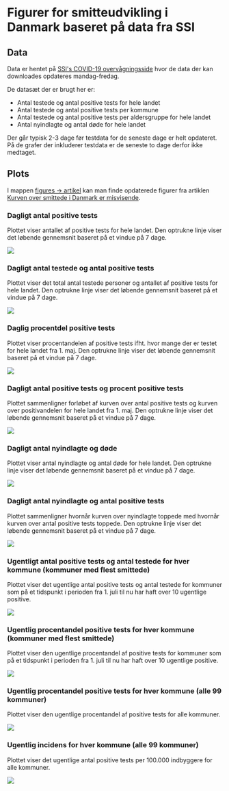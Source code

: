 # Figurer for smitteudvikling i Danmark baseret på data fra SSI

## Data

Data er hentet på [SSI's COVID-19 overvågningsside](https://www.ssi.dk/sygdomme-beredskab-og-forskning/sygdomsovervaagning/c/covid19-overvaagning) hvor de data der kan downloades opdateres mandag-fredag.

De datasæt der er brugt her er:
- Antal testede og antal positive tests for hele landet
- Antal testede og antal positive tests per kommune
- Antal testede og antal positive tests per aldersgruppe for hele landet
- Antal nyindlagte og antal døde for hele landet

Der går typisk 2-3 dage før testdata for de seneste dage er helt opdateret. På de grafer der inkluderer testdata er de seneste to dage derfor ikke medtaget.   

## Plots

I mappen [figures -> artikel](https://github.com/ktbaek/COVID-19-Danmark/tree/master/figures) kan man finde opdaterede figurer fra artiklen [Kurven over smittede i Danmark er misvisende](https://link.medium.com/Ldu11b9IQ8).

### Dagligt antal positive tests
Plottet viser antallet af positive tests for hele landet. Den optrukne linje viser det løbende gennemsnit baseret på et vindue på 7 dage. 

![](https://github.com/ktbaek/COVID-19-Danmark/blob/master/figures/fig_1_test_pos.png)

### Dagligt antal testede og antal positive tests
Plottet viser det total antal testede personer og antallet af positive tests for hele landet. Den optrukne linje viser det løbende gennemsnit baseret på et vindue på 7 dage. 

![](https://github.com/ktbaek/COVID-19-Danmark/blob/master/figures/fig_2_tests.png) 

### Daglig procentdel positive tests
Plottet viser procentandelen af positive tests ifht. hvor mange der er testet for hele landet fra 1. maj. Den optrukne linje viser det løbende gennemsnit baseret på et vindue på 7 dage. 

![](https://github.com/ktbaek/COVID-19-Danmark/blob/master/figures/fig_3_pct.png) 

### Dagligt antal positive tests og procent positive tests
Plottet sammenligner forløbet af kurven over antal positive tests og kurven over positivandelen for hele landet fra 1. maj. Den optrukne linje viser det løbende gennemsnit baseret på et vindue på 7 dage. 

![](https://github.com/ktbaek/COVID-19-Danmark/blob/master/figures/fig_4_tests_pct.png) 

### Dagligt antal nyindlagte og døde
Plottet viser antal nyindlagte og antal døde for hele landet. Den optrukne linje viser det løbende gennemsnit baseret på et vindue på 7 dage. 

![](https://github.com/ktbaek/COVID-19-Danmark/blob/master/figures/fig_5_hosp.png) 

### Dagligt antal nyindlagte og antal positive tests
Plottet sammenligner hvornår kurven over nyindlagte toppede med hvornår kurven over antal positive tests toppede. Den optrukne linje viser det løbende gennemsnit baseret på et vindue på 7 dage. 

![](https://github.com/ktbaek/COVID-19-Danmark/blob/master/figures/fig_6_postest_hosp.png) 

### Ugentligt antal positive tests og antal testede for hver kommune (kommuner med flest smittede)
Plottet viser det ugentlige antal positive tests og antal testede for kommuner som på et tidspunkt i perioden fra 1. juli til nu har haft over 10 ugentlige positive. 

![](https://github.com/ktbaek/COVID-19-Danmark/blob/master/figures/all_muni_pos_vs_test_july.png) 

### Ugentlig procentandel positive tests for hver kommune (kommuner med flest smittede)
Plottet viser den ugentlige procentandel af positive tests for kommuner som på et tidspunkt i perioden fra 1. juli til nu har haft over 10 ugentlige positive. 

![](https://github.com/ktbaek/COVID-19-Danmark/blob/master/figures/all_muni_pct_july.png) 

### Ugentlig procentandel positive tests for hver kommune (alle 99 kommuner)
Plottet viser den ugentlige procentandel af positive tests for alle kommuner. 

![](https://github.com/ktbaek/COVID-19-Danmark/blob/master/figures/all_muni_weekly_pos_pct_tile.png) 

### Ugentlig incidens for hver kommune (alle 99 kommuner)
Plottet viser det ugentlige antal positive tests per 100.000 indbyggere for alle kommuner. 

![](https://github.com/ktbaek/COVID-19-Danmark/blob/master/figures/all_muni_weekly_incidens_tile.png)











